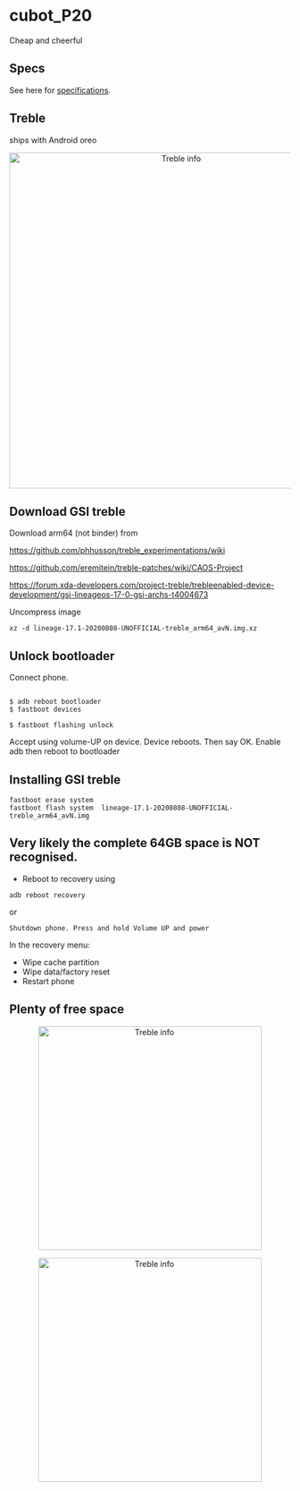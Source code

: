# cubot_P20


Cheap and cheerful


## Specs

See here for [specifications](https://www.gizmochina.com/product/cubot-p20/).


## Treble

ships with Android oreo

<p align="center">
<img src="https://raw.githubusercontent.com/voltcraft1/cubot_P20/master/cubot_treble.png"
  alt="Treble info"
  width="600" >
</p>


## Download GSI treble

Download arm64 (not binder) from 

https://github.com/phhusson/treble_experimentations/wiki



https://github.com/eremitein/treble-patches/wiki/CAOS-Project

https://forum.xda-developers.com/project-treble/trebleenabled-device-development/gsi-lineageos-17-0-gsi-archs-t4004673

Uncompress image

```
xz -d lineage-17.1-20200808-UNOFFICIAL-treble_arm64_avN.img.xz
```

## Unlock bootloader



Connect phone.



```

$ adb reboot bootloader
$ fastboot devices

$ fastboot flashing unlock

```

Accept using volume-UP on device. Device reboots. Then say OK. Enable adb then reboot to bootloader


## Installing GSI treble


```
fastboot erase system
fastboot flash system  lineage-17.1-20200808-UNOFFICIAL-treble_arm64_avN.img
```

## Very likely the complete 64GB space is NOT recognised.

* Reboot to recovery using 
```
adb reboot recovery
```
or
```
Shutdown phone. Press and hold Volume UP and power

```

In the recovery menu:

* Wipe cache partition
* Wipe data/factory reset
* Restart phone


## Plenty of free space


<p align="center">
<img src="https://raw.githubusercontent.com/voltcraft1/cubot_P20/master/freespaceFiles.png"
  alt="Treble info"
  width="400" >
</p>


<p align="center">
<img src="https://raw.githubusercontent.com/voltcraft1/cubot_P20/master/storage.png"
  alt="Treble info"
  width="400" >
</p>


